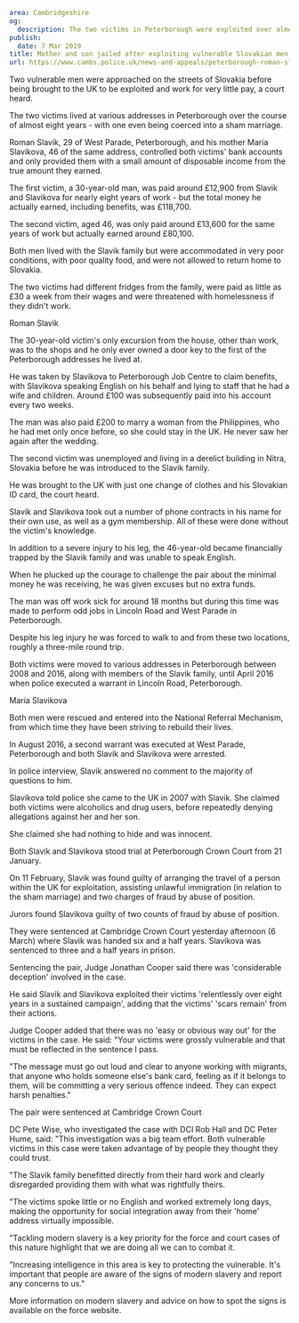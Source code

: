 ```yaml
area: Cambridgeshire
og:
  description: The two victims in Peterborough were exploited over almost eight years
publish:
  date: 7 Mar 2019
title: Mother and son jailed after exploiting vulnerable Slovakian men
url: https://www.cambs.police.uk/news-and-appeals/peterborough-roman-slavik-maria-slavikova-slavery-trafficking-court-sentencing
```

Two vulnerable men were approached on the streets of Slovakia before being brought to the UK to be exploited and work for very little pay, a court heard.

The two victims lived at various addresses in Peterborough over the course of almost eight years - with one even being coerced into a sham marriage.

Roman Slavik, 29 of West Parade, Peterborough, and his mother Maria Slavikova, 46 of the same address, controlled both victims' bank accounts and only provided them with a small amount of disposable income from the true amount they earned.

The first victim, a 30-year-old man, was paid around £12,900 from Slavik and Slavikova for nearly eight years of work - but the total money he actually earned, including benefits, was £118,700.

The second victim, aged 46, was only paid around £13,600 for the same years of work but actually earned around £80,100.

Both men lived with the Slavik family but were accommodated in very poor conditions, with poor quality food, and were not allowed to return home to Slovakia.

The two victims had different fridges from the family, were paid as little as £30 a week from their wages and were threatened with homelessness if they didn't work.

Roman Slavik

The 30-year-old victim's only excursion from the house, other than work, was to the shops and he only ever owned a door key to the first of the Peterborough addresses he lived at.

He was taken by Slavikova to Peterborough Job Centre to claim benefits, with Slavikova speaking English on his behalf and lying to staff that he had a wife and children. Around £100 was subsequently paid into his account every two weeks.

The man was also paid £200 to marry a woman from the Philippines, who he had met only once before, so she could stay in the UK. He never saw her again after the wedding.

The second victim was unemployed and living in a derelict building in Nitra, Slovakia before he was introduced to the Slavik family.

He was brought to the UK with just one change of clothes and his Slovakian ID card, the court heard.

Slavik and Slavikova took out a number of phone contracts in his name for their own use, as well as a gym membership. All of these were done without the victim's knowledge.

In addition to a severe injury to his leg, the 46-year-old became financially trapped by the Slavik family and was unable to speak English.

When he plucked up the courage to challenge the pair about the minimal money he was receiving, he was given excuses but no extra funds.

The man was off work sick for around 18 months but during this time was made to perform odd jobs in Lincoln Road and West Parade in Peterborough.

Despite his leg injury he was forced to walk to and from these two locations, roughly a three-mile round trip.

Both victims were moved to various addresses in Peterborough between 2008 and 2016, along with members of the Slavik family, until April 2016 when police executed a warrant in Lincoln Road, Peterborough.

Maria Slavikova

Both men were rescued and entered into the National Referral Mechanism, from which time they have been striving to rebuild their lives.

In August 2016, a second warrant was executed at West Parade, Peterborough and both Slavik and Slavikova were arrested.

In police interview, Slavik answered no comment to the majority of questions to him.

Slavikova told police she came to the UK in 2007 with Slavik. She claimed both victims were alcoholics and drug users, before repeatedly denying allegations against her and her son.

She claimed she had nothing to hide and was innocent.

Both Slavik and Slavikova stood trial at Peterborough Crown Court from 21 January.

On 11 February, Slavik was found guilty of arranging the travel of a person within the UK for exploitation, assisting unlawful immigration (in relation to the sham marriage) and two charges of fraud by abuse of position.

Jurors found Slavikova guilty of two counts of fraud by abuse of position.

They were sentenced at Cambridge Crown Court yesterday afternoon (6 March) where Slavik was handed six and a half years. Slavikova was sentenced to three and a half years in prison.

Sentencing the pair, Judge Jonathan Cooper said there was 'considerable deception' involved in the case.

He said Slavik and Slavikova exploited their victims 'relentlessly over eight years in a sustained campaign', adding that the victims' 'scars remain' from their actions.

Judge Cooper added that there was no 'easy or obvious way out' for the victims in the case. He said: "Your victims were grossly vulnerable and that must be reflected in the sentence I pass.

"The message must go out loud and clear to anyone working with migrants, that anyone who holds someone else's bank card, feeling as if it belongs to them, will be committing a very serious offence indeed. They can expect harsh penalties."

The pair were sentenced at Cambridge Crown Court

DC Pete Wise, who investigated the case with DCI Rob Hall and DC Peter Hume, said: "This investigation was a big team effort. Both vulnerable victims in this case were taken advantage of by people they thought they could trust.

"The Slavik family benefitted directly from their hard work and clearly disregarded providing them with what was rightfully theirs.

"The victims spoke little or no English and worked extremely long days, making the opportunity for social integration away from their 'home' address virtually impossible.

"Tackling modern slavery is a key priority for the force and court cases of this nature highlight that we are doing all we can to combat it.

"Increasing intelligence in this area is key to protecting the vulnerable. It's important that people are aware of the signs of modern slavery and report any concerns to us."

More information on modern slavery and advice on how to spot the signs is available on the force website.
